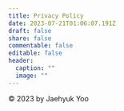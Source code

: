 ```yaml
---
title: Privacy Policy
date: 2023-07-21T01:06:07.191Z
draft: false
share: false
commentable: false
editable: false
header:
  caption: ""
  image: ""
---
```

© 2023 by Jaehyuk Yoo